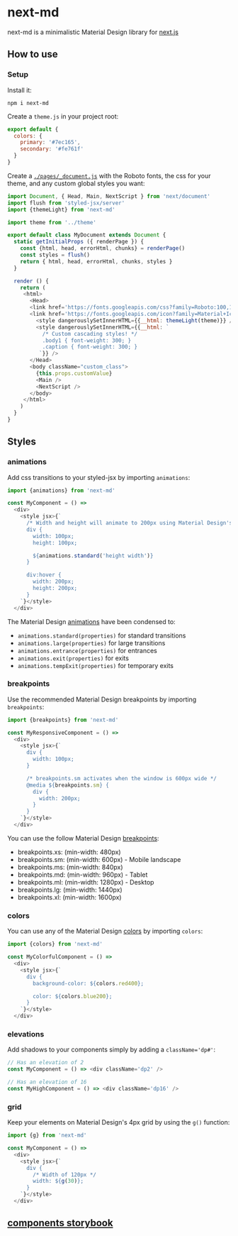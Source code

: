 # next-md

next-md is a minimalistic Material Design library for [next.js](https://github.com/zeit/next.js)

## How to use

### Setup

Install it:

`npm i next-md`

Create a `theme.js` in your project root:

```js
export default {
  colors: {
    primary: '#7ec165',
    secondary: '#fe761f'
  }
}
```

Create a [`./pages/_document.js`](https://github.com/zeit/next.js#custom-document) with the Roboto fonts, the css for your theme, and any custom global styles you want:

```js
import Document, { Head, Main, NextScript } from 'next/document'
import flush from 'styled-jsx/server'
import {themeLight} from 'next-md'

import theme from '../theme'

export default class MyDocument extends Document {
  static getInitialProps ({ renderPage }) {
    const {html, head, errorHtml, chunks} = renderPage()
    const styles = flush()
    return { html, head, errorHtml, chunks, styles }
  }

  render () {
    return (
     <html>
       <Head>
       <link href='https://fonts.googleapis.com/css?family=Roboto:100,100i,300,300i,400,400i,500,500i,700,700i,900,900i' rel='stylesheet' />
       <link href='https://fonts.googleapis.com/icon?family=Material+Icons' rel='stylesheet' />
         <style dangerouslySetInnerHTML={{__html: themeLight(theme)}} />
         <style dangerouslySetInnerHTML={{__html: `
           /* Custom cascading styles! */
           .body1 { font-weight: 300; }
           .caption { font-weight: 300; }
          `}} />
       </Head>
       <body className="custom_class">
         {this.props.customValue}
         <Main />
         <NextScript />
       </body>
     </html>
    )
  }
}
```

## Styles

### animations

Add css transitions to your styled-jsx by importing `animations`:

```js
import {animations} from 'next-md'

const MyComponent = () =>
  <div>
    <style jsx>{`
      /* Width and height will animate to 200px using Material Design's standard animation */
      div {
        width: 100px;
        height: 100px;

        ${animations.standard('height width')}
      }

      div:hover {
        width: 200px;
        height: 200px;
      }
    `}</style>
  </div>
```

The Material Design [animations](https://material.io/guidelines/motion/duration-easing.html) have been condensed to:

- `animations.standard(properties)` for standard transitions
- `animations.large(properties)` for large transitions
- `animations.entrance(properties)` for entrances
- `animations.exit(properties)` for exits
- `animations.tempExit(properties)` for temporary exits


### breakpoints

Use the recommended Material Design breakpoints by importing `breakpoints`:

```js
import {breakpoints} from 'next-md'

const MyResponsiveComponent = () =>
  <div>
    <style jsx>{`
      div {
        width: 100px;
      }

      /* breakpoints.sm activates when the window is 600px wide */
      @media ${breakpoints.sm} {
        div {
          width: 200px;
        }
      }
    `}</style>
  </div>
```

You can use the follow Material Design [breakpoints](https://material.io/guidelines/layout/responsive-ui.html#responsive-ui-breakpoints):

- breakpoints.xs: (min-width: 480px)
- breakpoints.sm: (min-width: 600px) - Mobile landscape
- breakpoints.ms: (min-width: 840px)
- breakpoints.md: (min-width: 960px) - Tablet
- breakpoints.ml: (min-width: 1280px) - Desktop
- breakpoints.lg: (min-width: 1440px)
- breakpoints.xl: (min-width: 1600px)

### colors

You can use any of the Material Design [colors](https://material.io/guidelines/style/color.html#color-color-palette) by importing `colors`:

```js
import {colors} from 'next-md'

const MyColorfulComponent = () =>
  <div>
    <style jsx>{`
      div {
        background-color: ${colors.red400};

        color: ${colors.blue200};
      }
    `}</style>
  </div>
```

### elevations

Add shadows to your components simply by adding a `className='dp#'`:

```js
// Has an elevation of 2
const MyComponent = () => <div className='dp2' />

// Has an elevation of 16
const MyHighComponent = () => <div className='dp16' />
```

### grid

Keep your elements on Material Design's 4px grid by using the `g()` function:

```js
import {g} from 'next-md'

const MyComponent = () =>
  <div>
    <style jsx>{`
      div {
        /* Width of 120px */
        width: ${g(30)};
      }
    `}</style>
  </div>
```

## [components storybook](https://next-md.now.sh)
